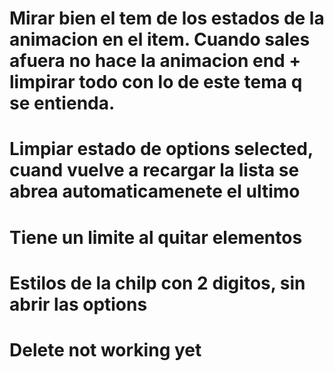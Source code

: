 # Mirar bien el tem de los estados de la animacion en el item. Cuando sales afuera no hace la animacion end + limpirar todo con lo de este tema q se entienda.

# Limpiar estado de options selected, cuand vuelve a recargar la lista se abrea automaticamenete el ultimo

# Tiene un limite al quitar elementos

# Estilos de la chilp con 2 digitos, sin abrir las options

# Delete not working yet